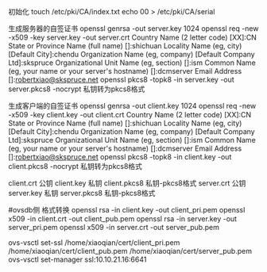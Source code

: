 初始化
	touch /etc/pki/CA/index.txt
	echo 00 > /etc/pki/CA/serial
	
生成服务器的自签证书
	openssl genrsa -out server.key 1024
	openssl req -new -x509 -key server.key -out server.crt
		Country Name (2 letter code) [XX]:CN
		State or Province Name (full name) []:shichuan
		Locality Name (eg, city) [Default City]:chendu
		Organization Name (eg, company) [Default Company Ltd]:skspruce
		Organizational Unit Name (eg, section) []:ism
		Common Name (eg, your name or your server's hostname) []:dcmserver
		Email Address []:robertxiao@skspruce.net
	openssl pkcs8 -topk8 -in server.key -out server.pkcs8 -nocrypt				私钥转为pkcs8格式

生成客户端的自签证书
	openssl genrsa -out client.key 1024
	openssl req -new -x509 -key client.key -out client.crt
		Country Name (2 letter code) [XX]:CN
		State or Province Name (full name) []:shichuan
		Locality Name (eg, city) [Default City]:chendu
		Organization Name (eg, company) [Default Company Ltd]:skspruce
		Organizational Unit Name (eg, section) []:ism
		Common Name (eg, your name or your server's hostname) []:dcmserver
		Email Address []:robertxiao@skspruce.net
	openssl pkcs8 -topk8 -in client.key -out client.pkcs8 -nocrypt				私钥转为pkcs8格式
	
client.crt			公钥
client.key			私钥
client.pkcs8		私钥-pkcs8格式
server.crt			公钥
server.key			私钥
server.pkcs8		私钥-pkcs8格式

#ovsdb侧
格式转换
openssl rsa -in client.key -out client_pri.pem
openssl x509 -in client.crt -out client_pub.pem
openssl rsa -in server.key -out server_pri.pem
openssl x509 -in server.crt -out server_pub.pem

ovs-vsctl set-ssl /home/xiaoqian/cert/client_pri.pem /home/xiaoqian/cert/client_pub.pem /home/xiaoqian/cert/server_pub.pem
ovs-vsctl set-manager ssl:10.10.21.16:6641